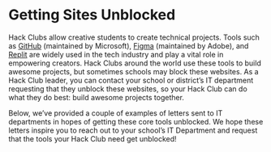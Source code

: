 # Getting Sites Unblocked

Hack Clubs allow creative students to create technical projects. Tools such as [GitHub](https://github.com) (maintained by Microsoft), [Figma](https://figma.com) (maintained by Adobe), and [Replit](https://replit.com) are widely used in the tech industry and play a vital role in empowering creators. Hack Clubs around the world use these tools to build awesome projects, but sometimes schools may block these websites. As a Hack Club leader, you can contact your school or district’s IT department requesting that they unblock these websites, so your Hack Club can do what they do best: build awesome projects together.

Below, we’ve provided a couple of examples of letters sent to IT departments in hopes of getting these core tools unblocked. We hope these letters inspire you to reach out to your school’s IT Department and request that the tools your Hack Club need get unblocked!
